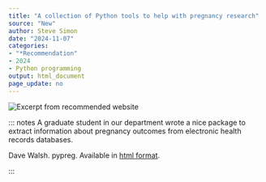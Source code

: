 ```yaml
---
title: "A collection of Python tools to help with pregnancy research"
source: "New"
author: Steve Simon
date: "2024-11-07"
categories: 
- "*Recommendation"
- 2024
- Python programming
output: html_document
page_update: no
---
```


![](http://www.pmean.com/new-images/24/pypreg-package-01.png "Excerpt from recommended website")

::: notes
A graduate student in our department wrote a nice package to extract information about pregnancy outcomes from electronic health records databases.

Dave Walsh. pypreg. Available in [html format][wal1].

[wal1]: https://pypi.org/project/pypreg/
:::
